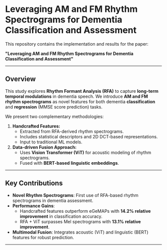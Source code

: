 # Leveraging AM and FM Rhythm Spectrograms for Dementia Classification and Assessment

This repository contains the implementation and results for the paper:

**"Leveraging AM and FM Rhythm Spectrograms for Dementia Classification and Assessment"**

---

## Overview

This study explores **Rhythm Formant Analysis (RFA)** to capture **long-term temporal modulations** in dementia speech. We introduce **AM and FM rhythm spectrograms** as novel features for both dementia **classification** and **regression** (MMSE score prediction) tasks.

We present two complementary methodologies:
1. **Handcrafted Features:** 
   - Extracted from RFA-derived rhythm spectrograms.
   - Includes statistical descriptors and 2D DCT-based representations.
   - Input to traditional ML models.
2. **Data-driven Fusion Approach:**
   - Uses **Vision Transformer (ViT)** for acoustic modeling of rhythm spectrograms.
   - Fused with **BERT-based linguistic embeddings**.

---

##  Key Contributions

- **Novel Rhythm Spectrograms**: First use of RFA-based rhythm spectrograms in dementia assessment.
- **Performance Gains**:
  - Handcrafted features outperform eGeMAPs with **14.2% relative improvement** in classification accuracy.
  - RFA + ViT surpasses Mel spectrograms with **13.1% relative improvement**.
- **Multimodal Fusion**: Integrates acoustic (ViT) and linguistic (BERT) features for robust prediction.

---


